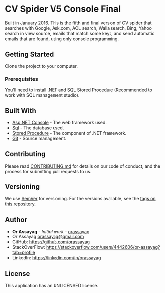 # CV Spider V5 Console Final

Built in January 2016. This is the fifth and final version of CV spider that searches with Google, Ask.com, AOL search, Walla search, Bing, Yahoo search in view source, emails that match some keys, and send automatic emails that are found, using only console programming.

## Getting Started

Clone the project to your computer.

### Prerequisites

You'll need to install .NET and SQL Stored Procedure (Recommended to work with SQL management studio).

## Built With

* [Asp.NET Console](https://docs.microsoft.com/en-us/dotnet/api/system.console?view=netframework-4.7.2) - The web framework used.
* [Sql](https://azure.microsoft.com/en-us/services/sql-database) - The database used.
* [Stored Procedure](https://docs.microsoft.com/en-us/sql/relational-databases/stored-procedures/create-a-stored-procedure?view=sql-server-2017) - The component of .NET framework.
* [Git](https://git-scm.com) - Source management.

## Contributing

Please read [CONTRIBUTING.md](https://gist.github.com/PurpleBooth/b24679402957c63ec426) for details on our code of conduct, and the process for submitting pull requests to us.

## Versioning

We use [SemVer](http://semver.org/) for versioning. For the versions available, see the [tags on this repository](https://github.com/your/project/tags).

## Author

* **Or Assayag** - *Initial work* - [orassayag](https://github.com/orassayag)
* Or Assayag <orassayag@gmail.com>
* GitHub: https://github.com/orassayag
* StackOverFlow: https://stackoverflow.com/users/4442606/or-assayag?tab=profile
* LinkedIn: https://linkedin.com/in/orassayag

## License

This application has an UNLICENSED license.